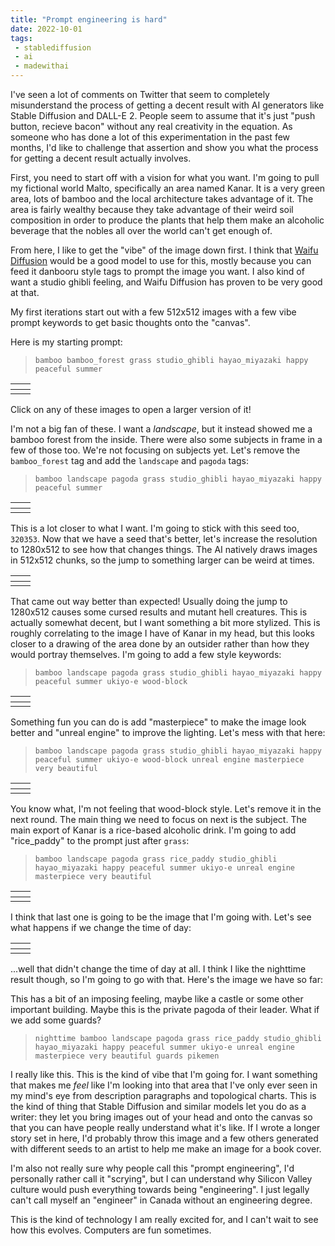 ```yaml
---
title: "Prompt engineering is hard"
date: 2022-10-01
tags:
 - stablediffusion
 - ai
 - madewithai
---
```


<xeblog-hero ai="Waifu Diffusion v1.2" file="catgirl-fireworks" prompt="girl with long green hair with cat ears wearing an orange kimono, nighttime, many fireworks, festival, happy happy, A beautiful landscape, studio ghibli, zen gates, yin yang, pagoda, colorful sky, by hayao miyazaki, starbucks vibes"></xeblog-hero>

I've seen a lot of comments on Twitter that seem to completely misunderstand the
process of getting a decent result with AI generators like Stable Diffusion and
DALL-E 2. People seem to assume that it's just "push button, recieve bacon"
without any real creativity in the equation. As someone who has done a lot of
this experimentation in the past few months, I'd like to challenge that
assertion and show you what the process for getting a decent result actually
involves.

First, you need to start off with a vision for what you want. I'm going to pull
my fictional world Malto, specifically an area named Kanar. It is a very green
area, lots of bamboo and the local architecture takes advantage of it. The area
is fairly wealthy because they take advantage of their weird soil composition in
order to produce the plants that help them make an alcoholic beverage that the
nobles all over the world can't get enough of.

From here, I like to get the "vibe" of the image down first. I think that [Waifu
Diffusion](https://github.com/kaitas/waifu-diffusion) would be a good model to
use for this, mostly because you can feed it danbooru style tags to prompt the
image you want. I also kind of want a studio ghibli feeling, and Waifu Diffusion
has proven to be very good at that.

My first iterations start out with a few 512x512 images with a few vibe prompt
keywords to get basic thoughts onto the "canvas".

Here is my starting prompt:

> `bamboo bamboo_forest grass studio_ghibli hayao_miyazaki happy peaceful summer`

| <xeblog-picture path="blog/prompt-engineering/vibes/seed_447543_00000"></xeblog-picture> | <xeblog-picture path="blog/prompt-engineering/vibes/seed_447544_00001"></xeblog-picture> |
|:--- |:--- |
| <xeblog-picture path="blog/prompt-engineering/vibes/seed_447545_00002"></xeblog-picture> | <xeblog-picture path="blog/prompt-engineering/vibes/seed_447546_00003"></xeblog-picture> |

<xeblog-conv name="Mara" mood="happy">Click on any of these images to open a
larger version of it!</xeblog-conv>

I'm not a big fan of these. I want a _landscape_, but it instead showed me a
bamboo forest from the inside. There were also some subjects in frame in a few
of those too. We're not focusing on subjects yet. Let's remove the
`bamboo_forest` tag and add the `landscape` and `pagoda` tags:

> `bamboo landscape pagoda grass studio_ghibli hayao_miyazaki happy peaceful summer`

| <xeblog-picture path="blog/prompt-engineering/vibes2/seed_320353_00000"></xeblog-picture> | <xeblog-picture path="blog/prompt-engineering/vibes2/seed_320354_00001"></xeblog-picture> |
|:--- |:--- |
| <xeblog-picture path="blog/prompt-engineering/vibes2/seed_320355_00002"></xeblog-picture> | <xeblog-picture path="blog/prompt-engineering/vibes2/seed_320356_00003"></xeblog-picture> |

This is a lot closer to what I want. I'm going to stick with this seed too,
`320353`. Now that we have a seed that's better, let's increase the resolution
to 1280x512 to see how that changes things. The AI natively draws images in
512x512 chunks, so the jump to something larger can be weird at times.

| <xeblog-picture path="blog/prompt-engineering/vibes2-wide/seed_320353_00000"></xeblog-picture> | <xeblog-picture path="blog/prompt-engineering/vibes2-wide/seed_320354_00001"></xeblog-picture> |
|:--- |:--- |
| <xeblog-picture path="blog/prompt-engineering/vibes2-wide/seed_320355_00002"></xeblog-picture> | <xeblog-picture path="blog/prompt-engineering/vibes2-wide/seed_320356_00003"></xeblog-picture> |

That came out way better than expected! Usually doing the jump to 1280x512
causes some cursed results and mutant hell creatures. This is actually somewhat
decent, but I want something a bit more stylized. This is roughly correlating to
the image I have of Kanar in my head, but this looks closer to a drawing of the
area done by an outsider rather than how they would portray themselves. I'm
going to add a few style keywords:

> `bamboo landscape pagoda grass studio_ghibli hayao_miyazaki happy peaceful summer ukiyo-e wood-block`

| <xeblog-picture path="blog/prompt-engineering/ukiyo-e/seed_320353_00000"></xeblog-picture> | <xeblog-picture path="blog/prompt-engineering/ukiyo-e/seed_320354_00001"></xeblog-picture> |
|:--- |:--- |
| <xeblog-picture path="blog/prompt-engineering/ukiyo-e/seed_320355_00002"></xeblog-picture> | <xeblog-picture path="blog/prompt-engineering/ukiyo-e/seed_320356_00003"></xeblog-picture> |

Something fun you can do is add "masterpiece" to make the image look better and
"unreal engine" to improve the lighting. Let's mess with that here:

> `bamboo landscape pagoda grass studio_ghibli hayao_miyazaki happy peaceful summer ukiyo-e wood-block unreal engine masterpiece very beautiful`

| <xeblog-picture path="blog/prompt-engineering/unreal-engine/seed_320353_00000"></xeblog-picture> | <xeblog-picture path="blog/prompt-engineering/unreal-engine/seed_320354_00001"></xeblog-picture> |
|:--- |:--- |
| <xeblog-picture path="blog/prompt-engineering/unreal-engine/seed_320355_00002"></xeblog-picture> | <xeblog-picture path="blog/prompt-engineering/unreal-engine/seed_320356_00003"></xeblog-picture> |

You know what, I'm not feeling that wood-block style. Let's remove it in the
next round. The main thing we need to focus on next is the subject. The main
export of Kanar is a rice-based alcoholic drink. I'm going to add "rice_paddy"
to the prompt just after `grass`:

> `bamboo landscape pagoda grass rice_paddy studio_ghibli hayao_miyazaki happy peaceful summer ukiyo-e unreal engine masterpiece very beautiful`

| <xeblog-picture path="blog/prompt-engineering/rice-paddy/seed_320353_00000"></xeblog-picture> | <xeblog-picture path="blog/prompt-engineering/rice-paddy/seed_320354_00001"></xeblog-picture> |
|:--- |:--- |
| <xeblog-picture path="blog/prompt-engineering/rice-paddy/seed_320355_00002"></xeblog-picture> | <xeblog-picture path="blog/prompt-engineering/rice-paddy/seed_320356_00003"></xeblog-picture> |

I think that last one is going to be the image that I'm going with. Let's see
what happens if we change the time of day:


| <xeblog-picture path="blog/prompt-engineering/times/morning"></xeblog-picture> | <xeblog-picture path="blog/prompt-engineering/times/afternoon"></xeblog-picture> |
|:--- |:--- |
| <xeblog-picture path="blog/prompt-engineering/times/evening"></xeblog-picture> | <xeblog-picture path="blog/prompt-engineering/times/nighttime"></xeblog-picture> |

...well that didn't change the time of day at all. I think I like the nighttime
result though, so I'm going to go with that. Here's the image we have so far:

<xeblog-picture path="blog/prompt-engineering/times/nighttime"></xeblog-picture>

This has a bit of an imposing feeling, maybe like a castle or some other
important building. Maybe this is the private pagoda of their leader. What if we
add some guards?

> `nighttime bamboo landscape pagoda grass rice_paddy studio_ghibli hayao_miyazaki happy peaceful summer ukiyo-e unreal engine masterpiece very beautiful guards pikemen`

<xeblog-picture path="blog/prompt-engineering/rice-paddy-guards"></xeblog-picture>

I really like this. This is the kind of vibe that I'm going for. I want
something that makes me _feel_ like I'm looking into that area that I've only
ever seen in my mind's eye from description paragraphs and topological charts.
This is the kind of thing that Stable Diffusion and similar models let you do as
a writer: they let you bring images out of your head and onto the canvas so that
you can have people really understand what it's like. If I wrote a longer story
set in here, I'd probably throw this image and a few others generated with
different seeds to an artist to help me make an image for a book cover.

I'm also not really sure why people call this "prompt engineering", I'd
personally rather call it "scrying", but I can understand why Silicon Valley
culture would push everything towards being "engineering". I just legally can't
call myself an "engineer" in Canada without an engineering degree.

This is the kind of technology I am really excited for, and I can't wait to see
how this evolves. Computers are fun sometimes.
